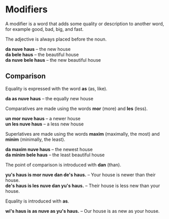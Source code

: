 # Modifiers

A modifier is a word that adds some quality or description to another word,
for example good, bad, big, and fast.

The adjective is always placed before the noun.

**da nuve haus**
– the new house  
**da bele haus**
– the beautiful house  
**da nuve bele haus**
– the new beautiful house


## Comparison

Equality is expressed with the word
**as**
(as, like).

**da as nuve haus**
– the equally new house

Comparatives are made using the words
**mor**
(more) and
**les**
(less).

**un mor nuve haus**
– a newer house  
**un les nuve haus**
– a less new house

Superlatives are made using the words
**maxim**
(maximally, the most) and
**minim**
(minimally, the least).

**da maxim nuve haus**
– the newest house  
**da minim bele haus**
– the least beautiful house

The point of comparison is introduced with
**dan**
(than).

**yu's haus is mor nuve dan de's haus.**
– Your house is newer than their house.  
**de's haus is les nuve dan yu's haus.**
– Their house is less new than your house.

Equality is introduced with
**as**.

**wi's haus is as nuve as yu's haus.**
– Our house is as new as your house.

